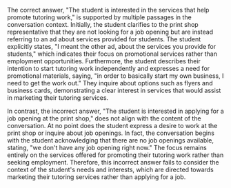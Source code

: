 The correct answer, "The student is interested in the services that help promote tutoring work," is supported by multiple passages in the conversation context. Initially, the student clarifies to the print shop representative that they are not looking for a job opening but are instead referring to an ad about services provided for students. The student explicitly states, "I meant the other ad, about the services you provide for students," which indicates their focus on promotional services rather than employment opportunities. Furthermore, the student describes their intention to start tutoring work independently and expresses a need for promotional materials, saying, "in order to basically start my own business, I need to get the work out." They inquire about options such as flyers and business cards, demonstrating a clear interest in services that would assist in marketing their tutoring services.

In contrast, the incorrect answer, "The student is interested in applying for a job opening at the print shop," does not align with the content of the conversation. At no point does the student express a desire to work at the print shop or inquire about job openings. In fact, the conversation begins with the student acknowledging that there are no job openings available, stating, "we don't have any job opening right now." The focus remains entirely on the services offered for promoting their tutoring work rather than seeking employment. Therefore, this incorrect answer fails to consider the context of the student's needs and interests, which are directed towards marketing their tutoring services rather than applying for a job.